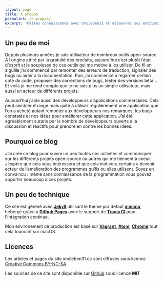 ```yaml
---
layout: page
title: À propos
permalink: /a-propos/
excerpt: "Faites connaissance avec Oncleben31 et découvrez ses motivations pour son blog: l'open source et le partage."
---
```


## Un peu de moi

Depuis plusieurs années je suis utilisateur de nombreux outils open-source. A l’origine attiré par la gratuité des produits, aujourd’hui c’est plutôt l’état d’esprit et la souplesse de ces outils qui me motive à les utiliser. De fil en aiguille j’ai commencé par remonter des erreurs de traduction, signaler des bugs ou aider à la documentation. Puis j’ai commencé à regarder certain coté du code, proposer des corrections de bugs, tester des versions béta… Et voilà je me rend compte que je ne suis plus un simple utilisateur, mais aussi un acteur de différents projets.

Aujourd’hui j’aide aussi des développeurs d’applications commerciales. Cela peut sembler étrange mais quite à utiliser régulièrement une application que l’on a acheté autant remonter aux développeurs nos remarques, les bugs constatés et nos idées pour améliorer cette application. J’ai été agréablement surpris par le nombre de développeurs ouverts à la discussion et réactifs pour prendre en contre les bonnes idées.

## Pourquoi ce blog

J’ai crée ce blog pour suivre un peu toutes ces activités et communiquer sur les différents projets open-source ou autres qui me tiennent à coeur. J’espère que cela vous intéressera et que cela motivera certains à devenir acteur de l’amélioration des programmes qu’ils ou elles utilisent. Soyez en convaincu : même sans connaissance de la programmation vous pouvez apporter beaucoup à ces projets.

## Un peu de technique

Ce site est généré avec [__Jekyll__](https://jekyllrb.com) utilisant le thème par defaut [__minima__](https://github.com/jekyll/minima), hebérgé grâce à [__Github Pages__](https://pages.github.com/) avec le support de [__Travis CI__](https://travis-ci.org/) pour l'intégration continue.

Mon environement de production est basé sur [__Vagrant__](https://www.vagrantup.com/), [__Atom__](https://atom.io/), [__Chrome__](https://www.google.fr/intl/fr/chrome/browser/desktop/index.html) tout cela tournant sur macOS.

## Licences

Les articles et pages du site oncleben31.cc sont diffusés sous licence [Creative Commons BY-NC-SA](http://creativecommons.org/licenses/by-nc-sa/3.0/deed.fr)

Les sources de ce site sont disponible sur [Github](https://github.com/oncleben31/oncleben31.github.io) sous licence __MIT__
